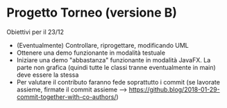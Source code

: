 # Progetto Torneo (versione B)

Obiettivi per il 23/12
* (Eventualmente) Controllare, riprogettare, modificando UML 
* Ottenere una demo funzionante in modalità testuale
* Iniziare una demo "abbastanza" funzionante in modalità JavaFX. La parte non grafica (quindi tutte le classi tranne eventualmente in main) deve essere la stessa
* Per valutare il contributo faranno fede soprattutto i commit (se lavorate assieme, firmate il commit assieme --> https://github.blog/2018-01-29-commit-together-with-co-authors/)

